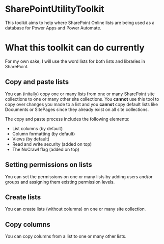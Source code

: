 # SharePointUtilityToolkit

This toolkit aims to help where SharePoint Online lists are being used as a database for Power Apps and Power Automate. 

# What this toolkit can do currently
For my own sake, I will use the word lists for both lists and libraries in SharePoint.

## Copy and paste lists
You can (initally) copy one or many lists from one or many SharePoint site collections to one or many other site collections. You **cannot** use this tool to copy over changes you made to a list and you **cannot** copy default lists like Documents or SitePages since they already exist on all site collections.

The copy and paste process includes the following elements: 
- List columns (by default)
- Column formatting (by default)
- Views (by default)
- Read and write security (added on top)
- The NoCrawl flag (added on top)

## Setting permissions on lists
You can set the permissions on one or many lists by adding users and/or groups and assigning them existing permission levels. 

## Create lists
You can create lists (without columns) on one or many site collection.

## Copy columns
You can copy columns from a list to one or many other lists.
